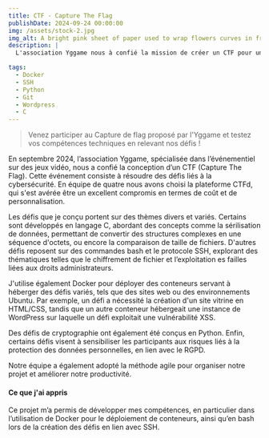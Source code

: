 ```yaml
---
title: CTF - Capture The Flag
publishDate: 2024-09-24 00:00:00
img: /assets/stock-2.jpg
img_alt: A bright pink sheet of paper used to wrap flowers curves in front of rich blue background
description: |
  L'association Yggame nous à confié la mission de créer un CTF pour un de leurs événements.

tags:
  - Docker
  - SSH
  - Python
  - Git
  - Wordpress
  - C
---
```

>Venez participer au Capture de flag proposé par l'Yggame et testez vos compétences techniques en relevant nos défis !

En septembre 2024, l’association Yggame, spécialisée dans l’événementiel sur des jeux vidéo, nous a confié la conception d’un CTF (Capture The Flag). Cette événement consiste à résoudre des défis liés à la cybersécurité. En équipe de quatre nous avons choisi la plateforme CTFd, qui s'est avérée être un excellent compromis en termes de coût et de personnalisation.



Les défis que je conçu portent sur des thèmes divers et variés. Certains sont développés en langage C, abordant des concepts comme la sérilisation de données, permettant de convertir des structures complexes en une séquence d'octets, ou encore la comparaison de taille de fichiers. D'autres défis reposent sur des commandes bash et le protocole SSH, explorant des thématiques telles que le chiffrement de fichier  et l’exploitation es failles liées aux droits administrateurs.

J'utilise également Docker pour déployer des conteneurs servant à héberger des défis variés, tels que des sites web ou des environnements Ubuntu. Par exemple, un défi a nécessité la création d'un site vitrine en HTML/CSS, tandis que un autre conteneur hébergeait une instance de WordPress sur laquelle un défi exploitait une vulnérabilité XSS.

Des défis de cryptographie ont également été conçus en Python. Enfin, certains défis visent à sensibiliser les participants aux risques liés à la protection des données personnelles, en lien avec le RGPD.


Notre équipe a également adopté la méthode agile pour organiser notre projet et améliorer notre productivité.


#### Ce que j'ai appris

Ce projet m’a permis de développer mes compétences, en particulier dans l’utilisation de Docker pour le déploiement de conteneurs, ainsi qu’en bash lors de la création des défis en lien avec SSH.
